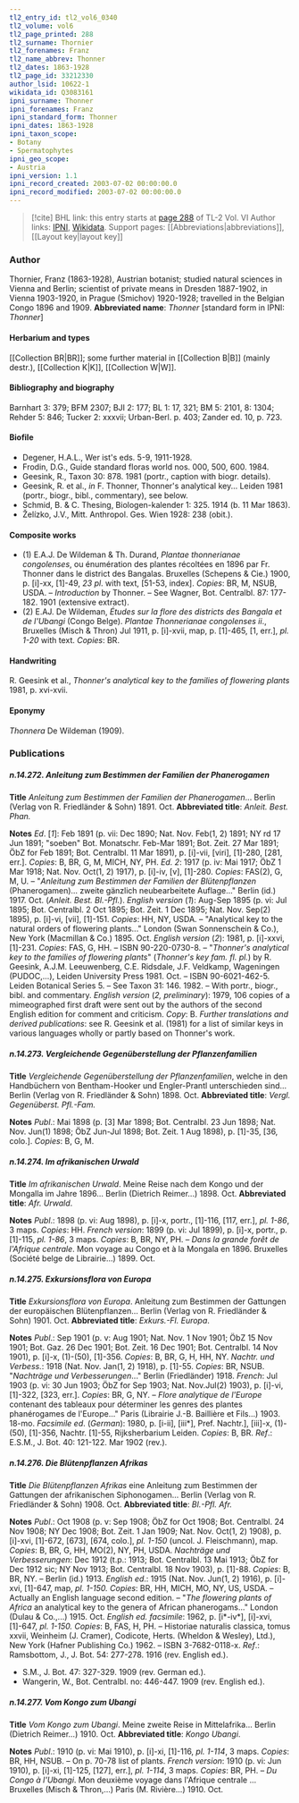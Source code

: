 ```yaml
---
tl2_entry_id: tl2_vol6_0340
tl2_volume: vol6
tl2_page_printed: 288
tl2_surname: Thornier
tl2_forenames: Franz
tl2_name_abbrev: Thonner
tl2_dates: 1863-1928
tl2_page_id: 33212330
author_lsid: 10622-1
wikidata_id: Q3083161
ipni_surname: Thonner
ipni_forenames: Franz
ipni_standard_form: Thonner
ipni_dates: 1863-1928
ipni_taxon_scope: 
- Botany
- Spermatophytes
ipni_geo_scope: 
- Austria
ipni_version: 1.1
ipni_record_created: 2003-07-02 00:00:00.0
ipni_record_modified: 2003-07-02 00:00:00.0
---
```


> [!cite] BHL link: this entry starts at [page 288](https://www.biodiversitylibrary.org/page/33212330) of TL-2 Vol. VI
> Author links: [IPNI](https://www.ipni.org/a/10622-1), [Wikidata](https://www.wikidata.org/wiki/Q3083161). Support pages: [[Abbreviations|abbreviations]], [[Layout key|layout key]]

### Author

Thornier, Franz (1863-1928), Austrian botanist; studied natural sciences in Vienna and Berlin; scientist of private means in Dresden 1887-1902, in Vienna 1903-1920, in Prague (Smichov) 1920-1928; travelled in the Belgian Congo 1896 and 1909. 
**Abbreviated name**: *Thonner* \[standard form in IPNI: *Thonner*\]

#### Herbarium and types

[[Collection BR|BR]]; some further material in [[Collection B|B]] (mainly destr.), [[Collection K|K]], [[Collection W|W]].

#### Bibliography and biography

Barnhart 3: 379; BFM 2307; BJI 2: 177; BL 1: 17, 321; BM 5: 2101, 8: 1304; Rehder 5: 846; Tucker 2: xxxvii; Urban-Berl. p. 403; Zander ed. 10, p. 723.

#### Biofile

- Degener, H.A.L., Wer ist's eds. 5-9, 1911-1928.
- Frodin, D.G., Guide standard floras world nos. 000, 500, 600. 1984.
- Geesink, R., Taxon 30: 878. 1981 (portr., caption with biogr. details).
- Geesink, R. et al., *in* F. Thonner, Thonner's analytical key... Leiden 1981 (portr., biogr., bibl., commentary), see below.
- Schmid, B. & C. Thesing, Biologen-kalender 1: 325. 1914 (b. 11 Mar 1863).
- Želízko, J.V., Mitt. Anthropol. Ges. Wien 1928: 238 (obit.).

#### Composite works

- (1) E.A.J. De Wildeman & Th. Durand, *Plantae thonnerianae congolenses*, ou énumération des plantes récoltées en 1896 par Fr. Thonner dans le district des Bangalas. Bruxelles (Schepens & Cie.) 1900, p. \[i\]-xx, \[1\]-49, *23 pl*. with text, \[51-53, index\]. *Copies*: BR, M, NSUB, USDA. – *Introduction* by Thonner. – See Wagner, Bot. Centralbl. 87: 177-182. 1901 (extensive extract).
- (2) E.AJ. De Wildeman, *Études sur la flore des districts des Bangala et de l'Ubangi* (Congo Belge). *Plantae Thonnerianae congolenses ii*., Bruxelles (Misch & Thron) Jul 1911, p. \[i\]-xvii, map, p. \[1\]-465, \[1, err.\], *pl. 1-20* with text. *Copies*: BR.

#### Handwriting

R. Geesink et al., *Thonner's analytical key to the families of flowering plants* 1981, p. xvi-xvii.

#### Eponymy

*Thonnera* De Wildeman (1909).

### Publications

##### n.14.272. Anleitung zum Bestimmen der Familien der Phanerogamen

**Title**
*Anleitung zum Bestimmen der Familien der Phanerogamen*... Berlin (Verlag von R. Friedländer & Sohn) 1891. Oct.
**Abbreviated title**: *Anleit. Best. Phan.*

**Notes**
*Ed*. \[*1*\]: Feb 1891 (p. vii: Dec 1890; Nat. Nov. Feb(1, 2) 1891; NY rd 17 Jun 1891; "soeben" Bot. Monatschr. Feb-Mar 1891; Bot. Zeit. 27 Mar 1891; ÖbZ for Feb 1891; Bot. Centralbl. 11 Mar 1891), p. \[i\]-vii, \[viri\], \[1\]-280, \[281, err.\]. *Copies*: B, BR, G, M, MICH, NY, PH.
*Ed. 2*: 1917 (p. iv: Mai 1917; ÖbZ 1 Mar 1918; Nat. Nov. Oct(1, 2) 1917), p. \[i\]-iv, \[v\], \[1\]-280. *Copies*: FAS(2), G, M, U. – "*Anleitung zum Bestimmen der Familien der Blütenpflanzen* (Phanerogamen)... zweite gänzlich neubearbeitete Auflage..." Berlin (id.) 1917. Oct. (*Anleit. Best. Bl.-Pfl.*).
*English version* (*1*): Aug-Sep 1895 (p. vi: Jul 1895; Bot. Centralbl. 2 Oct 1895; Bot. Zeit. 1 Dec 1895; Nat. Nov. Sep(2) 1895), p. \[i\]-vi, \[vii\], \[1\]-151. *Copies*: HH, NY, USDA. – "Analytical key to the natural orders of flowering plants..." London (Swan Sonnenschein & Co.), New York (Macmillan & Co.) 1895. Oct.
*English version* (*2*): 1981, p. \[i\]-xxvi, \[1\]-231. *Copies*: FAS, G, HH. – ISBN 90-220-0730-8. – "*Thonner's analytical key to the families of flowering plants*" (*Thonner's key fam. fl. pl.*) by R. Geesink, A.J.M. Leeuwenberg, C.E. Ridsdale, J.F. Veldkamp, Wageningen (PUDOC,...), Leiden University Press 1981. Oct. – ISBN 90-6021-462-5. Leiden Botanical Series 5. – See Taxon 31: 146. 1982. – With portr., biogr., bibl. and commentary.
*English version* (*2, preliminary*): 1979, 106 copies of a mimeographed first draft were sent out by the authors of the second English edition for comment and criticism. *Copy*: B.
*Further translations and derived publications*: see R. Geesink et al. (1981) for a list of similar keys in various languages wholly or partly based on Thonner's work.

##### n.14.273. Vergleichende Gegenüberstellung der Pflanzenfamilien

**Title**
*Vergleichende Gegenüberstellung der Pflanzenfamilien*, welche in den Handbüchern von Bentham-Hooker und Engler-Prantl unterschieden sind... Berlin (Verlag von R. Friedländer & Sohn) 1898. Oct.
**Abbreviated title**: *Vergl. Gegenüberst. Pfl.-Fam.*

**Notes**
*Publ*.: Mai 1898 (p. \[3\] Mar 1898; Bot. Centralbl. 23 Jun 1898; Nat. Nov. Jun(1) 1898; ÖbZ Jun-Jul 1898; Bot. Zeit. 1 Aug 1898), p. \[1\]-35, \[36, colo.\]. *Copies*: B, G, M.

##### n.14.274. Im afrikanischen Urwald

**Title**
*Im afrikanischen Urwald*. Meine Reise nach dem Kongo und der Mongalla im Jahre 1896... Berlin (Dietrich Reimer...) 1898. Oct.
**Abbreviated title**: *Afr. Urwald*.

**Notes**
*Publ*.: 1898 (p. vi: Aug 1898), p. \[i\]-x, portr., \[1\]-116, \[117, err.\], *pl. 1-86*, 3 maps. *Copies*: HH.
*French version*: 1899 (p. vi: Jul 1899), p. \[i\]-x, portr., p. \[1\]-115, *pl. 1-86*, 3 maps. *Copies*: B, BR, NY, PH. – *Dans la grande forêt de l'Afrique centrale*. Mon voyage au Congo et à la Mongala en 1896. Bruxelles (Société belge de Librairie...) 1899. Oct.

##### n.14.275. Exkursionsflora von Europa

**Title**
*Exkursionsflora von Europa*. Anleitung zum Bestimmen der Gattungen der europäischen Blütenpflanzen... Berlin (Verlag von R. Friedländer & Sohn) 1901. Oct.
**Abbreviated title**: *Exkurs.-Fl. Europa*.

**Notes**
*Publ*.: Sep 1901 (p. v: Aug 1901; Nat. Nov. 1 Nov 1901; ÖbZ 15 Nov 1901; Bot. Gaz. 26 Dec 1901; Bot. Zeit. 16 Dec 1901; Bot. Centralbl. 14 Nov 1901), p. \[i\]-x, (1)-(50), \[1\]-356. *Copies*: B, BR, G, H, HH, NY.
*Nachtr. und Verbess.*: 1918 (Nat. Nov. Jan(1, 2) 1918), p. \[1\]-55. *Copies*: BR, NSUB. "*Nachträge und Verbesserungen*..." Berlin (Friedländer) 1918.
*French*: Jul 1903 (p. vi: 30 Jun 1903; ÖbZ for Sep 1903; Nat. Nov.Jul(2) 1903), p. \[i\]-vi, \[1\]-322, \[323, err.\]. *Copies*: BR, G, NY. – *Flore analytique de l'Europe* contenant des tableaux pour déterminer les genres des plantes phanérogames de l'Europe..." Paris (Librairie J.-B. Baillière et Fils...) 1903. 18-mo.
*Facsimile ed*. (*German*): 1980, p. \[i-ii\], \[iii\*\], Pref. Nachtr.\], \[iii\]-x, (1)-(50), \[1\]-356, Nachtr. \[1\]-55, Rijksherbarium Leiden. *Copies*: B, BR.
*Ref*.: E.S.M., J. Bot. 40: 121-122. Mar 1902 (rev.).

##### n.14.276. Die Blütenpflanzen Afrikas

**Title**
*Die Blütenpflanzen Afrikas* eine Anleitung zum Bestimmen der Gattungen der afrikanischen Siphonogamen... Berlin (Verlag von R. Friedländer & Sohn) 1908. Oct.
**Abbreviated title**: *Bl.-Pfl. Afr.*

**Notes**
*Publ*.: Oct 1908 (p. v: Sep 1908; ÖbZ for Oct 1908; Bot. Centralbl. 24 Nov 1908; NY Dec 1908; Bot. Zeit. 1 Jan 1909; Nat. Nov. Oct(1, 2) 1908), p. \[i\]-xvi, \[1\]-672, \[673\], \[674, colo.\], *pl. 1-150* (uncol. J. Fleischmann), map. *Copies*: B, BR, G, HH, MO(2), NY, PH, USDA.
*Nachträge und Verbesserungen*: Dec 1912 (t.p.: 1913; Bot. Centralbl. 13 Mai 1913; ÖbZ for Dec 1912 sic; NY Nov 1913; Bot. Centralbl. 18 Nov 1903), p. \[1\]-88. *Copies*: B, BR, NY. – Berlin (id.) 1913.
*English ed*.: 1915 (Nat. Nov. Jun(1, 2) 1916), p. \[i\]-xvi, \[1\]-647, map, *pl. 1-150. Copies*: BR, HH, MICH, MO, NY, US, USDA. – Actually an English language second edition. – "*The flowering plants of Africa* an analytical key to the genera of African phanerogams..." London (Dulau & Co.,...) 1915. Oct.
*English ed. facsimile*: 1962, p. \[i\*-iv\*\], \[i\]-xvi, \[1\]-647, *pl. 1-150. Copies*: B, FAS, H, PH. – Historiae naturalis classica, tomus xxvii, Weinheim (J. Cramer), Codicote, Herts. (Wheldon & Wesley), Ltd.), New York (Hafner Publishing Co.) 1962. – ISBN 3-7682-0118-x.
*Ref*.: Ramsbottom, J., J. Bot. 54: 277-278. 1916 (rev. English ed.).
- S.M., J. Bot. 47: 327-329. 1909 (rev. German ed.).
- Wangerin, W., Bot. Centralbl. no: 446-447. 1909 (rev. English ed.).

##### n.14.277. Vom Kongo zum Ubangi

**Title**
*Vom Kongo zum Ubangi*. Meine zweite Reise in Mittelafrika... Berlin (Dietrich Reimer...) 1910. Oct.
**Abbreviated title**: *Kongo Ubangi*.

**Notes**
*Publ*.: 1910 (p. vi: Mai 1910), p. \[i\]-xi, \[1\]-116, *pl. 1-114*, 3 maps. *Copies*: BR, HH, NSUB. – On p. 70-78 list of plants.
*French version*: 1910 (p. vi: Jun 1910), p. \[i\]-xi, \[1\]-125, \[127\], err.\], *pl. 1-114*, 3 maps.
*Copies*: BR, PH. – *Du Congo à l'Ubangi*. Mon deuxième voyage dans l'Afrique centrale ... Bruxelles (Misch & Thron,...) Paris (M. Rivière...) 1910. Oct.


